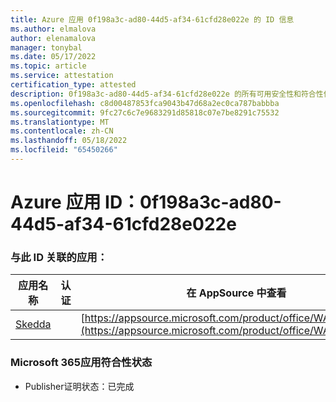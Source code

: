 ```yaml
---
title: Azure 应用 0f198a3c-ad80-44d5-af34-61cfd28e022e 的 ID 信息
ms.author: elmalova
author: elenamalova
manager: tonybal
ms.date: 05/17/2022
ms.topic: article
ms.service: attestation
certification_type: attested
description: 0f198a3c-ad80-44d5-af34-61cfd28e022e 的所有可用安全性和符合性信息信息。
ms.openlocfilehash: c8d00487853fca9043b47d68a2ec0ca787babbba
ms.sourcegitcommit: 9fc27c6c7e9683291d85818c07e7be8291c75532
ms.translationtype: MT
ms.contentlocale: zh-CN
ms.lasthandoff: 05/18/2022
ms.locfileid: "65450266"
---
```

# <a name="azure-app-id-0f198a3c-ad80-44d5-af34-61cfd28e022e"></a>Azure 应用 ID：0f198a3c-ad80-44d5-af34-61cfd28e022e


### <a name="apps-associated-with-this-id"></a>与此 ID 关联的应用：
| **应用名称** | **认证** | **在 AppSource 中查看** |
|--------------|---------------|-----------------------|
| [Skedda](../forward/WA200004065.md) |  | [https://appsource.microsoft.com/product/office/WA200004065](https://appsource.microsoft.com/product/office/WA200004065) |

### <a name="microsoft-365-app-compliance-status"></a>Microsoft 365应用符合性状态
- Publisher证明状态：已完成
